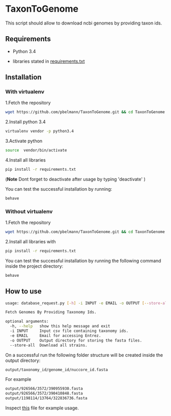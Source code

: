 # TaxonToGenome

This script should allow to download ncbi genomes by providing taxon ids.

## Requirements

* Python 3.4

* libraries stated in [requirements.txt](requirements.txt)

## Installation

### With virtualenv

1.Fetch the repository 

~~~Bash
wget https://github.com/pbelmann/TaxonToGenome.git && cd TaxonToGenome
~~~

2.Install python 3.4

~~~Bash
virtualenv vendor -p python3.4
~~~

3.Activate python

~~~BASH
source  vendor/bin/activate
~~~

4.Install all libraries

~~~BASH
pip install -r requirements.txt
~~~

(**Note** Dont forget to deactivate after usage by typing 'deactivate' )

You can test the successful installation by running:

~~~BASH
behave
~~~

### Without virtualenv

1.Fetch the repository 

~~~Bash
wget https://github.com/pbelmann/TaxonToGenome.git && cd TaxonToGenome
~~~

2.Install all libraries with

~~~BASH
pip install -r requirements.txt
~~~

You can test the successful installation by running the following command inside the project directory:

~~~BASH
behave
~~~


## How to use

~~~BASH
usage: database_request.py [-h] -i INPUT -e EMAIL -o OUTPUT [--store-all]

Fetch Genomes By Providing Taxonomy Ids.

optional arguments:
  -h, --help   show this help message and exit
  -i INPUT     Input csv file containing taxonomy ids.
  -e EMAIL     Email for accessing Entrez.
  -o OUTPUT    Output directory for storing the fasta files.
  --store-all  Download all strains.
~~~

On a successful run the following folder structure will be created inside the output directory:

~~~BASH
output/taxonomy_id/genome_id/nuccore_id.fasta
~~~

For example

~~~BASH
output/926566/3572/390955930.fasta
output/926566/3572/390410848.fasta
output/1198114/13764/322836736.fasta
~~~

Inspect [this](features/usage.feature) file for example usage.
